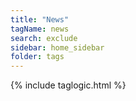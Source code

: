 ```yaml
---
title: "News"
tagName: news
search: exclude
sidebar: home_sidebar
folder: tags
---
```

{% include taglogic.html %}

